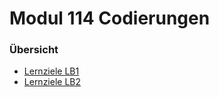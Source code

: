 # Modul 114 Codierungen

### Übersicht
- [Lernziele LB1](LB1-Codierung/Lernziele.md) 
- [Lernziele LB2](LB2-Vorbereitung/Lernziele.md) 